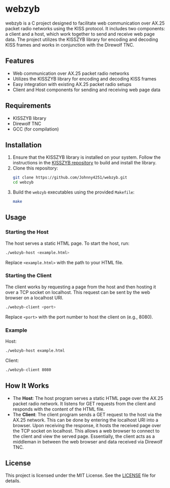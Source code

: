 
# webzyb

webzyb is a C project designed to facilitate web communication over AX.25 packet radio networks using the KISS protocol. It includes two components: a client and a host, which work together to send and receive web page data. The project utilizes the KISSZYB library for encoding and decoding KISS frames and works in conjunction with the Direwolf TNC.

## Features

- Web communication over AX.25 packet radio networks
- Utilizes the KISSZYB library for encoding and decoding KISS frames
- Easy integration with existing AX.25 packet radio setups
- Client and Host components for sending and receiving web page data

## Requirements

- KISSZYB library
- Direwolf TNC
- GCC (for compilation)

## Installation

1. Ensure that the KISSZYB library is installed on your system. Follow the instructions in the [KISSZYB repository](https://github.com/Johnny4251/KISSZYB) to build and install the library.
2. Clone this repository:
    ```sh
    git clone https://github.com/Johnny4251/webzyb.git
    cd webzyb
    ```
3. Build the `webzyb` executables using the provided `Makefile`:
    ```sh
    make
    ```

## Usage

### Starting the Host

The host serves a static HTML page. To start the host, run:

```sh
./webzyb-host <example.html>
```

Replace `<example.html>` with the path to your HTML file.

### Starting the Client

The client works by requesting a page from the host and then hosting it over a TCP socket on localhost. This request can be sent by the web browser on a localhost URI. 

```sh
./webzyb-client <port>
```

Replace `<port>` with the port number to host the client on (e.g., 8080).

### Example

Host:
```sh
./webzyb-host example.html
```

Client:
```sh
./webzyb-client 8080
```

## How It Works

- The **Host**: The host program serves a static HTML page over the AX.25 packet radio network. It listens for GET requests from the client and responds with the content of the HTML file.
- The **Client**: The client program sends a GET request to the host via the AX.25 network. This can be done by entering the localhost URI into a browser. Upon receiving the response, it hosts the received page over the TCP socket on localhost. This allows a web browser to connect to the client and view the served page. Essentially, the client acts as a middleman in between the web browser and data received via Direwolf TNC.


## License

This project is licensed under the MIT License. See the [LICENSE](LICENSE) file for details.


